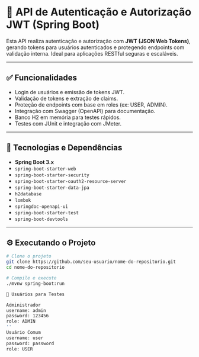 # 🚀 API de Autenticação e Autorização JWT (Spring Boot)

Esta API realiza autenticação e autorização com **JWT (JSON Web Tokens)**, gerando tokens para usuários autenticados e protegendo endpoints com validação interna. Ideal para aplicações RESTful seguras e escaláveis.

---

## ✅ Funcionalidades

- Login de usuários e emissão de tokens JWT.
- Validação de tokens e extração de claims.
- Proteção de endpoints com base em roles (ex: USER, ADMIN).
- Integração com Swagger (OpenAPI) para documentação.
- Banco H2 em memória para testes rápidos.
- Testes com JUnit e integração com JMeter.

---

## 🧰 Tecnologias e Dependências

- **Spring Boot 3.x**
- `spring-boot-starter-web`
- `spring-boot-starter-security`
- `spring-boot-starter-oauth2-resource-server`
- `spring-boot-starter-data-jpa`
- `h2database`
- `lombok`
- `springdoc-openapi-ui`
- `spring-boot-starter-test`
- `spring-boot-devtools`

---

## ⚙️ Executando o Projeto

```bash
# Clone o projeto
git clone https://github.com/seu-usuario/nome-do-repositorio.git
cd nome-do-repositorio

# Compile e execute
./mvnw spring-boot:run

👤 Usuários para Testes

Administrador
username: admin  
password: 123456  
role: ADMIN
''
Usuário Comum
username: user  
password: password  
role: USER

